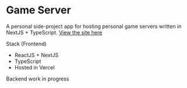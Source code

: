 # Game Server
A personal side-project app for hosting personal game servers written in NextJS + TypeScript.
[View the site here](https://game-server-ohmcodes.vercel.app/)

Stack (Frontend)
- ReactJS + NextJS
- TypeScript
- Hosted in Vercel

Backend work in progress
